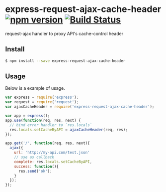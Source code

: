 # express-request-ajax-cache-header [![npm version](https://badge.fury.io/js/express-request-ajax-cache-header.svg)](https://www.npmjs.com/package/express-request-ajax-cache-header) [![Build Status](https://travis-ci.org/Tickaroo/express-request-ajax-cache-header.svg?branch=master)](https://travis-ci.org/Tickaroo/express-request-ajax-cache-header)

request-ajax handler to proxy API's cache-control header

## Install

```bash
$ npm install --save express-request-ajax-cache-header
```

## Usage

Below is a example of usage.

```javascript
var express = require('express');
var request = require('request');
var ajaxCacheHeader = require('express-request-ajax-cache-header');

var app = express();
app.use(function(req, res, next) {
  // bind error handler to `res.locals`
  res.locals.setCacheByAPI = ajaxCacheHeader(req, res);
});

app.get('/', function(req, res, next){
  ajax({
    url: 'http://my-api.com/test.json'
    // use as callback
    complete: res.locals.setCacheByAPI,
    success: function(){
      res.send('ok');
    }
  });
});
```
